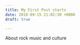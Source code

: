 ```yaml
---
title: My First Post starts
date: 2018-09-15 21:02:50 +0000
draft: true

---
```

About rock music and culture
